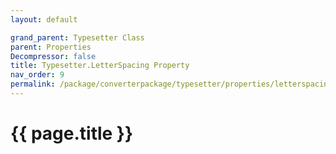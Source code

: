 ```yaml
---
layout: default

grand_parent: Typesetter Class
parent: Properties
Decompressor: false
title: Typesetter.LetterSpacing Property
nav_order: 9
permalink: /package/converterpackage/typesetter/properties/letterspacing
---
```

# {{ page.title }}
